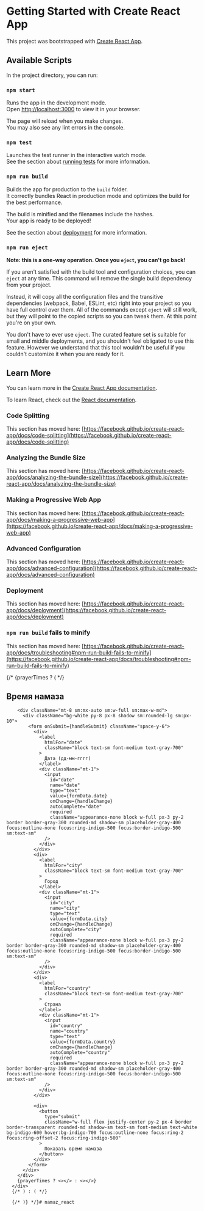 # Getting Started with Create React App

This project was bootstrapped with [Create React App](https://github.com/facebook/create-react-app).

## Available Scripts

In the project directory, you can run:

### `npm start`

Runs the app in the development mode.\
Open [http://localhost:3000](http://localhost:3000) to view it in your browser.

The page will reload when you make changes.\
You may also see any lint errors in the console.

### `npm test`

Launches the test runner in the interactive watch mode.\
See the section about [running tests](https://facebook.github.io/create-react-app/docs/running-tests) for more information.

### `npm run build`

Builds the app for production to the `build` folder.\
It correctly bundles React in production mode and optimizes the build for the best performance.

The build is minified and the filenames include the hashes.\
Your app is ready to be deployed!

See the section about [deployment](https://facebook.github.io/create-react-app/docs/deployment) for more information.

### `npm run eject`

**Note: this is a one-way operation. Once you `eject`, you can't go back!**

If you aren't satisfied with the build tool and configuration choices, you can `eject` at any time. This command will remove the single build dependency from your project.

Instead, it will copy all the configuration files and the transitive dependencies (webpack, Babel, ESLint, etc) right into your project so you have full control over them. All of the commands except `eject` will still work, but they will point to the copied scripts so you can tweak them. At this point you're on your own.

You don't have to ever use `eject`. The curated feature set is suitable for small and middle deployments, and you shouldn't feel obligated to use this feature. However we understand that this tool wouldn't be useful if you couldn't customize it when you are ready for it.

## Learn More

You can learn more in the [Create React App documentation](https://facebook.github.io/create-react-app/docs/getting-started).

To learn React, check out the [React documentation](https://reactjs.org/).

### Code Splitting

This section has moved here: [https://facebook.github.io/create-react-app/docs/code-splitting](https://facebook.github.io/create-react-app/docs/code-splitting)

### Analyzing the Bundle Size

This section has moved here: [https://facebook.github.io/create-react-app/docs/analyzing-the-bundle-size](https://facebook.github.io/create-react-app/docs/analyzing-the-bundle-size)

### Making a Progressive Web App

This section has moved here: [https://facebook.github.io/create-react-app/docs/making-a-progressive-web-app](https://facebook.github.io/create-react-app/docs/making-a-progressive-web-app)

### Advanced Configuration

This section has moved here: [https://facebook.github.io/create-react-app/docs/advanced-configuration](https://facebook.github.io/create-react-app/docs/advanced-configuration)

### Deployment

This section has moved here: [https://facebook.github.io/create-react-app/docs/deployment](https://facebook.github.io/create-react-app/docs/deployment)

### `npm run build` fails to minify

This section has moved here: [https://facebook.github.io/create-react-app/docs/troubleshooting#npm-run-build-fails-to-minify](https://facebook.github.io/create-react-app/docs/troubleshooting#npm-run-build-fails-to-minify)


{/* {prayerTimes ? ( */}
      <div className="min-h-screen bg-gray-100 flex flex-col items-center py-12 sm:px-6 lg:px-8">
        <div className="sm:mx-auto sm:w-full sm:max-w-md">
          <h2 className="mt-6 text-center text-3xl font-extrabold text-gray-900">
            Время намаза
          </h2>
        </div>

        <div className="mt-8 sm:mx-auto sm:w-full sm:max-w-md">
          <div className="bg-white py-8 px-8 shadow sm:rounded-lg sm:px-10">
            <form onSubmit={handleSubmit} className="space-y-6">
              <div>
                <label
                  htmlFor="date"
                  className="block text-sm font-medium text-gray-700"
                >
                  Дата (дд-мм-гггг)
                </label>
                <div className="mt-1">
                  <input
                    id="date"
                    name="date"
                    type="text"
                    value={formData.date}
                    onChange={handleChange}
                    autoComplete="date"
                    required
                    className="appearance-none block w-full px-3 py-2 border border-gray-300 rounded-md shadow-sm placeholder-gray-400 focus:outline-none focus:ring-indigo-500 focus:border-indigo-500 sm:text-sm"
                  />
                </div>
              </div>
              <div>
                <label
                  htmlFor="city"
                  className="block text-sm font-medium text-gray-700"
                >
                  Город
                </label>
                <div className="mt-1">
                  <input
                    id="city"
                    name="city"
                    type="text"
                    value={formData.city}
                    onChange={handleChange}
                    autoComplete="city"
                    required
                    className="appearance-none block w-full px-3 py-2 border border-gray-300 rounded-md shadow-sm placeholder-gray-400 focus:outline-none focus:ring-indigo-500 focus:border-indigo-500 sm:text-sm"
                  />
                </div>
              </div>
              <div>
                <label
                  htmlFor="country"
                  className="block text-sm font-medium text-gray-700"
                >
                  Страна
                </label>
                <div className="mt-1">
                  <input
                    id="country"
                    name="country"
                    type="text"
                    value={formData.country}
                    onChange={handleChange}
                    autoComplete="country"
                    required
                    className="appearance-none block w-full px-3 py-2 border border-gray-300 rounded-md shadow-sm placeholder-gray-400 focus:outline-none focus:ring-indigo-500 focus:border-indigo-500 sm:text-sm"
                  />
                </div>
              </div>

              <div>
                <button
                  type="submit"
                  className="w-full flex justify-center py-2 px-4 border border-transparent rounded-md shadow-sm text-sm font-medium text-white bg-indigo-600 hover:bg-indigo-700 focus:outline-none focus:ring-2 focus:ring-offset-2 focus:ring-indigo-500"
                >
                  Показать время намаза
                </button>
              </div>
            </form>
          </div>
        </div>
        {prayerTimes ? <></> : <></>}
      </div>
      {/* ) : ( */}
      
      {/* )} */}# namaz_react
